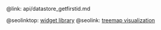 @link: api/datastore_getfirstid.md

@seolinktop: [widget library](https://webix.com)
@seolink: [treemap visualization](https://webix.com/widget/treemap/)